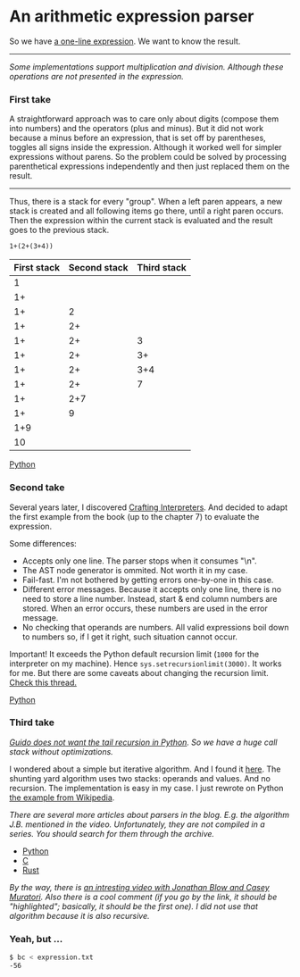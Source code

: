 # An arithmetic expression parser

So we have [a one-line expression](./expression.txt). We want to know the result.

---

*Some implementations support multiplication and division. Although these operations are not presented in the expression.*

### First take

A straightforward approach was to care only about digits (compose them into numbers) and the operators (plus and minus). But it did not work because a minus before an expression, that is set off by parentheses, toggles all signs inside the expression. Although it worked well for simpler expressions without parens. So the problem could be solved by processing parenthetical expressions independently and then just replaced them on the result.

---

Thus, there is a stack for every "group". When a left paren appears, a new stack is created and all following items go there, until a right paren occurs. Then the expression within the current stack is evaluated and the result goes to the previous stack.

`1+(2+(3+4))`

| First stack | Second stack | Third stack |
| ----------- | ------------ | ----------- |
| 1 | | |
| 1+ | | |
| 1+ | 2 | |
| 1+ | 2+ | |
| 1+ | 2+ | 3 |
| 1+ | 2+ | 3+ |
| 1+ | 2+ | 3+4 |
| 1+ | 2+ | 7 |
| 1+ | 2+7 | |
| 1+ | 9 | |
| 1+9 | | |
| 10 | | |

[Python](./stack_per_parenthetical_expression.py)

### Second take

Several years later, I discovered [Crafting Interpreters](https://craftinginterpreters.com/contents.html). And decided to adapt the first example from the book (up to the chapter 7) to evaluate the expression.

Some differences:
- Accepts only one line. The parser stops when it consumes "\n".
- The AST node generator is ommited. Not worth it in my case.
- Fail-fast. I'm not bothered by getting errors one-by-one in this case.
- Different error messages. Because it accepts only one line, there is no need to store a line number. Instead, start & end column numbers are stored. When an error occurs, these numbers are used in the error message.
- No checking that operands are numbers. All valid expressions boil down to numbers so, if I get it right, such situation cannot occur.

Important! It exceeds the Python default recursion limit (`1000` for the interpreter on my machine). Hence `sys.setrecursionlimit(3000)`. It works for me. But there are some caveats about changing the recursion limit. [Check this thread.](https://stackoverflow.com/questions/3323001/what-is-the-maximum-recursion-depth-and-how-to-increase-it)

[Python](./recursive_descent.py)

### Third take

*[Guido does not want the tail recursion in Python](https://neopythonic.blogspot.com/2009/04/final-words-on-tail-calls.html). So we have a huge call stack without optimizations.*

I wondered about a simple but iterative algorithm. And I found it [here](https://eli.thegreenplace.net/2009/03/20/a-recursive-descent-parser-with-an-infix-expression-evaluator/). The shunting yard algorithm uses two stacks: operands and values. And no recursion. The implementation is easy in my case. I just rewrote on Python [the example from Wikipedia](https://en.wikipedia.org/wiki/Shunting_yard_algorithm#The_algorithm_in_detail).

*There are several more articles about parsers in the blog. E.g. the algorithm J.B. mentioned in the video. Unfortunately, they are not compiled in a series. You should search for them through the archive.*

- [Python](./shunting_yard.py)
- [C](./shunting_yard.c)
- [Rust](./shunting_yard.rs)

*By the way, there is [an intresting video with Jonathan Blow and Casey Muratori](https://www.youtube.com/watch?v=MnctEW1oL-E&lc=UgyXFRaTPpT7E0R09Nh4AaABAg&t=4080). Also there is a cool comment (if you go by the link, it should be "highlighted"; basically, it should be the first one). I did not use that algorithm because it is also recursive.*

### Yeah, but ...

```bash
$ bc < expression.txt
-56
```
